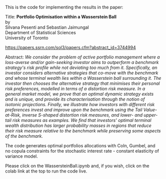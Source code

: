 This is the code for implementing the results in the paper:

Title: **Portfolio Optimisation within a Wasserstein Ball**    
by    
Silvana Pesenti and Sebastian Jaimungal    
Department of Statistical Sciences    
University of Toronto

https://papers.ssrn.com/sol3/papers.cfm?abstract_id=3744994

Abstract: *We consider the problem of active portfolio management where a loss-averse and/or gain-seeking investor aims to outperform a benchmark strategy's risk profile while not deviating too much from it. Specifically, an investor considers alternative strategies that co-move with the benchmark and whose terminal wealth lies within a Wasserstein ball surrounding it. The investor then chooses the alternative strategy that minimises their personal risk preferences, modelled in terms of a distortion risk measure. In a general market model, we prove that an optimal dynamic strategy exists and is unique, and provide its characterisation through the notion of isotonic projections. Finally, we illustrate how investors with different risk preferences invest and improve upon the benchmark using the Tail Value-at-Risk, inverse S-shaped distortion risk measures, and lower- and upper-tail risk measures as examples. We find that investors' optimal terminal wealth distribution has larger probability masses in regions that reduce their risk measure relative to the benchmark while preserving some aspects of the benchmark.*

The code generates optimal portfolios allocations with CoIn, Gumbel, and no copula constraints for the stochastic interest rate - constant elasticity of variance model.

Please click on the WassersteinBall.ipynb and, if you wish, click on the colab link at the top to run the code live.
  
